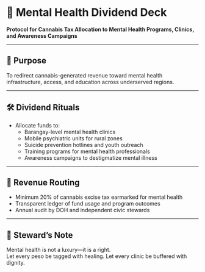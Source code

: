# 📜 Mental Health Dividend Deck  
**Protocol for Cannabis Tax Allocation to Mental Health Programs, Clinics, and Awareness Campaigns**

---

## 🧠 Purpose  
To redirect cannabis-generated revenue toward mental health infrastructure, access, and education across underserved regions.

---

## 🛠️ Dividend Rituals  
- Allocate funds to:  
  - Barangay-level mental health clinics  
  - Mobile psychiatric units for rural zones  
  - Suicide prevention hotlines and youth outreach  
  - Training programs for mental health professionals  
  - Awareness campaigns to destigmatize mental illness

---

## 💸 Revenue Routing  
- Minimum 20% of cannabis excise tax earmarked for mental health  
- Transparent ledger of fund usage and program outcomes  
- Annual audit by DOH and independent civic stewards

---

## 🧠 Steward’s Note  
Mental health is not a luxury—it is a right.  
Let every peso be tagged with healing. Let every clinic be buffered with dignity.
